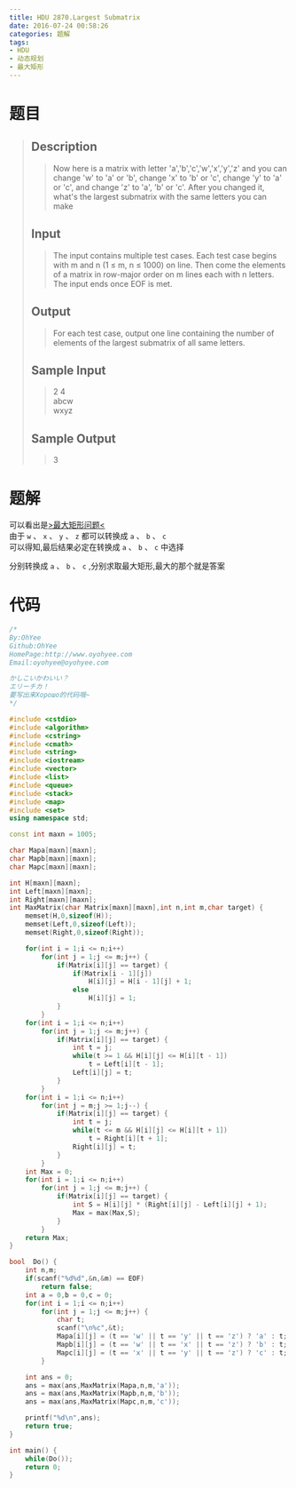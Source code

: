 ```yaml
---
title: HDU 2870.Largest Submatrix
date: 2016-07-24 00:58:26
categories: 题解
tags:
- HDU
- 动态规划
- 最大矩形
---
```

# 题目
> 
> ## Description  
>> Now here is a matrix with letter 'a','b','c','w','x','y','z' and you can change 'w' to 'a' or 'b', change 'x' to 'b' or 'c', change 'y' to 'a' or 'c', and change 'z' to 'a', 'b' or 'c'. After you changed it, what's the largest submatrix with the same letters you can make   
>>    
>> <!--more-->  
> 
> ## Input  
>> The input contains multiple test cases. Each test case begins with m and n (1 ≤ m, n ≤ 1000) on line. Then come the elements of a matrix in row-major order on m lines each with n letters. The input ends once EOF is met.  
>>    
> 
> ## Output  
>> For each test case, output one line containing the number of elements of the largest submatrix of all same letters.  
>>    
> 
> ## Sample Input  
>> 2 4  
>> abcw  
>> wxyz   
>>    
> 
> ## Sample Output  
>> 3   
>>    

# 题解

可以看出是[>最大矩形问题<](/post/Algorithm/Max_Rectangle.html)   
由于 `w` 、 `x` 、 `y` 、 `z` 都可以转换成 `a` 、 `b` 、 `c`  
可以得知,最后结果必定在转换成 `a` 、 `b` 、 `c` 中选择  

分别转换成 `a` 、 `b` 、 `c` ,分别求取最大矩形,最大的那个就是答案

# 代码
```cpp Largest Submatrix https://github.com/OhYee/ACM.github.io/blob/master\HDU\2870.Largest%20Submatrix.cpp 代码备份
/*
By:OhYee
Github:OhYee
HomePage:http://www.oyohyee.com
Email:oyohyee@oyohyee.com

かしこいかわいい？
エリーチカ！
要写出来Хорошо的代码哦~
*/

#include <cstdio>
#include <algorithm>
#include <cstring>
#include <cmath>
#include <string>
#include <iostream>
#include <vector>
#include <list>
#include <queue>
#include <stack>
#include <map>
#include <set>
using namespace std;

const int maxn = 1005;

char Mapa[maxn][maxn];
char Mapb[maxn][maxn];
char Mapc[maxn][maxn];

int H[maxn][maxn];
int Left[maxn][maxn];
int Right[maxn][maxn];
int MaxMatrix(char Matrix[maxn][maxn],int n,int m,char target) {
    memset(H,0,sizeof(H));
    memset(Left,0,sizeof(Left));
    memset(Right,0,sizeof(Right));

    for(int i = 1;i <= n;i++)
        for(int j = 1;j <= m;j++) {
            if(Matrix[i][j] == target) {
                if(Matrix[i - 1][j])
                    H[i][j] = H[i - 1][j] + 1;
                else
                    H[i][j] = 1;
            }
        }
    for(int i = 1;i <= n;i++)
        for(int j = 1;j <= m;j++) {
            if(Matrix[i][j] == target) {
                int t = j;
                while(t >= 1 && H[i][j] <= H[i][t - 1])
                    t = Left[i][t - 1];
                Left[i][j] = t;
            }
        }
    for(int i = 1;i <= n;i++)
        for(int j = m;j >= 1;j--) {
            if(Matrix[i][j] == target) {
                int t = j;
                while(t <= m && H[i][j] <= H[i][t + 1])
                    t = Right[i][t + 1];
                Right[i][j] = t;
            }
        }
    int Max = 0;
    for(int i = 1;i <= n;i++)
        for(int j = 1;j <= m;j++) {
            if(Matrix[i][j] == target) {
                int S = H[i][j] * (Right[i][j] - Left[i][j] + 1);
                Max = max(Max,S);
            }
        }
    return Max;
}

bool  Do() {
    int n,m;
    if(scanf("%d%d",&n,&m) == EOF)
        return false;
    int a = 0,b = 0,c = 0;
    for(int i = 1;i <= n;i++)
        for(int j = 1;j <= m;j++) {
            char t;
            scanf("\n%c",&t);
            Mapa[i][j] = (t == 'w' || t == 'y' || t == 'z') ? 'a' : t;
            Mapb[i][j] = (t == 'w' || t == 'x' || t == 'z') ? 'b' : t;
            Mapc[i][j] = (t == 'x' || t == 'y' || t == 'z') ? 'c' : t;
        }

    int ans = 0;
    ans = max(ans,MaxMatrix(Mapa,n,m,'a'));
    ans = max(ans,MaxMatrix(Mapb,n,m,'b'));
    ans = max(ans,MaxMatrix(Mapc,n,m,'c'));

    printf("%d\n",ans);
    return true;
}

int main() {
    while(Do());
    return 0;
}

```